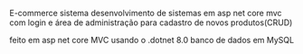 E-commerce sistema 
desenvolvimento de sistemas em asp net core mvc com login e área de administração para cadastro de novos produtos(CRUD)

feito em asp net core MVC usando o .dotnet 8.0
banco de dados em MySQL 

